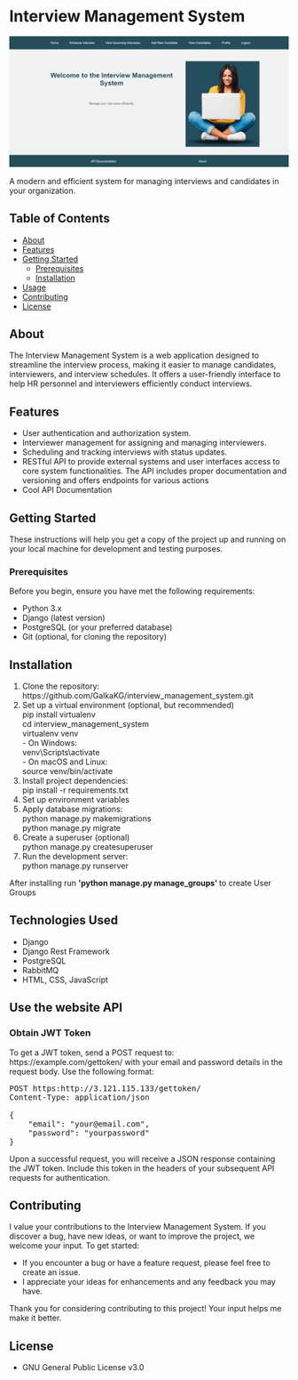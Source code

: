 # Interview Management System

![Project Logo](https://github.com/GalkaKG/interview_management_system/blob/main/images_for_github/interview_management_system_home_page.png) <!-- Replace with your project's logo or image -->

A modern and efficient system for managing interviews and candidates in your organization.

## Table of Contents
- [About](#about)
- [Features](#features)
- [Getting Started](#getting-started)
  - [Prerequisites](#prerequisites)
  - [Installation](#installation)
- [Usage](#usage)
- [Contributing](#contributing)
- [License](#license)

## About

The Interview Management System is a web application designed to streamline the interview process, making it easier to manage candidates, interviewers, and interview schedules. It offers a user-friendly interface to help HR personnel and interviewers efficiently conduct interviews.

## Features

- User authentication and authorization system.
- Interviewer management for assigning and managing interviewers.
- Scheduling and tracking interviews with status updates.
- RESTful API to provide external systems and user interfaces access to core system functionalities. The API includes proper documentation and versioning and offers endpoints for various actions
- Cool API Documentation

## Getting Started

These instructions will help you get a copy of the project up and running on your local machine for development and testing purposes.

### Prerequisites

Before you begin, ensure you have met the following requirements:

- Python 3.x
- Django (latest version)
- PostgreSQL (or your preferred database)
- Git (optional, for cloning the repository)

<h2> Installation </h2>
<ol>
  <li>Clone the repository: <br/>https://github.com/GalkaKG/interview_management_system.git </li>
  <li>Set up a virtual environment (optional, but recommended) <br/>pip install virtualenv<br/>cd interview_management_system<br/>virtualenv venv
  <br/>- On Windows:<br/>venv\Scripts\activate<br/>- On macOS and Linux:<br/>source venv/bin/activate
  <li>Install project dependencies: <br /> pip install -r requirements.txt
  </li>
  <li>Set up environment variables</li>
  <li> Apply database migrations: <br /> python manage.py makemigrations <br> python manage.py migrate
  </li>
  <li>Create a superuser (optional) <br /> python manage.py createsuperuser </li>
  <li>Run the development server: <br />python manage.py runserver</li>
</ol>

<p>After installing run <b> 'python manage.py manage_groups' </b> to create User Groups</p>


<h2> Technologies Used </h2>
<ul>
  <li>Django</li>
  <li>Django Rest Framework</li>
  <li>PostgreSQL </li>
  <li>RabbitMQ</li>
  <li>HTML, CSS, JavaScript</li>
</ul>

<h2>Use the website API</h2>

[//]: # (<p>To get JWT Token send POST request to : http://3.121.115.133/gettoken/   with your email and password details.)

[//]: # (Visit the Api link in the site</p>)
<h3>Obtain JWT Token</h3>
<p>To get a JWT token, send a POST request to: https://example.com/gettoken/ with your email and password details in the request body. Use the following format:</p>

<pre>
POST https:http://3.121.115.133/gettoken/
Content-Type: application/json

{
    "email": "your@email.com",
    "password": "yourpassword"
}
</pre>

<p>Upon a successful request, you will receive a JSON response containing the JWT token. Include this token in the headers of your subsequent API requests for authentication.</p>


## Contributing

I value your contributions to the Interview Management System. If you discover a bug, have new ideas, or want to improve the project, we welcome your input. To get started:

- If you encounter a bug or have a feature request, please feel free to create an issue.
- I appreciate your ideas for enhancements and any feedback you may have.

Thank you for considering contributing to this project! Your input helps me make it better.


## License

- GNU General Public License v3.0


